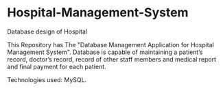 # Hospital-Management-System
Database design of Hospital

This Repository has The "Database Management Application for Hospital Management System". Database is capable of maintaining a
patient’s record, doctor’s record, record of other staff members and medical report and final payment for each patient.

Technologies used: MySQL.
